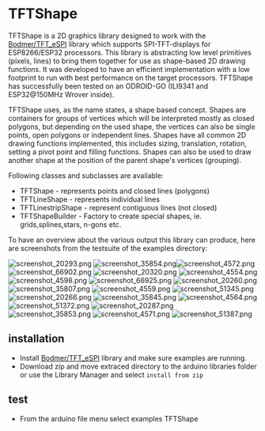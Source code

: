 # TFTShape
TFTShape is a 2D graphics library designed to work with the [Bodmer/TFT_eSPI](https://github.com/Bodmer/TFT_eSPI) library which supports SPI-TFT-displays for ESP8266/ESP32 processors. This library is abstracting low level primitives (pixels, lines) to bring them together for use as shape-based 2D drawing functions. It was developed to have an efficient implementation with a low footprint to run with best performance on the target processors. TFTShape has successfully been tested on an ODROID-GO (ILI9341 and ESP32@150MHz Wrover inside).

TFTShape uses, as the name states, a shape based concept. Shapes are containers for groups of vertices which will be interpreted mostly as closed polygons, but depending on the used shape, the vertices can also be single points, open polygons or independent lines. Shapes have all common 2D drawing functions implemented, this includes sizing, translation, rotation, setting a pivot point and filling functions. Shapes can also be used to draw another shape at the position of the parent shape's vertices (grouping). 

Following classes and subclasses are available:
* TFTShape - represents points and closed lines (polygons)
* TFTLineShape - represents individual lines
* TFTLinestripShape - represent contiguous lines (not closed)
* TFTShapeBuilder - Factory to create special shapes, ie. grids,splines,stars, n-gons etc.

To have an overview about the various output this library can produce, here are screenshots from the testsuite of the examples directory: 

![screenshot_20293.png](/images/screenshot_20293.png) ![screenshot_35854.png](/images/screenshot_35854.png)![screenshot_4572.png](/images/screenshot_4572.png) ![screenshot_66902.png](/images/screenshot_66902.png) ![screenshot_20320.png](/images/screenshot_20320.png) ![screenshot_4554.png](/images/screenshot_4554.png) ![screenshot_4598.png](/images/screenshot_4598.png) ![screenshot_66925.png](/images/screenshot_66925.png) ![screenshot_20260.png](/images/screenshot_20260.png) ![screenshot_35807.png](/images/screenshot_35807.png) ![screenshot_4559.png](/images/screenshot_4559.png) ![screenshot_51345.png](/images/screenshot_51345.png) ![screenshot_20266.png](/images/screenshot_20266.png) ![screenshot_35845.png](/images/screenshot_35845.png) ![screenshot_4564.png](/images/screenshot_4564.png) ![screenshot_51372.png](/images/screenshot_51372.png) ![screenshot_20287.png](/images/screenshot_20287.png) ![screenshot_35853.png](/images/screenshot_35853.png) ![screenshot_4571.png](/images/screenshot_4571.png) ![screenshot_51387.png](/images/screenshot_51387.png)

## installation
* Install [Bodmer/TFT_eSPI](https://github.com/Bodmer/TFT_eSPI) library and make sure examples are running.
* Download zip and move extraced directory to the arduino libraries folder or use the Library Manager and select `install from zip`
## test
* From the arduino file menu select examples TFTShape
